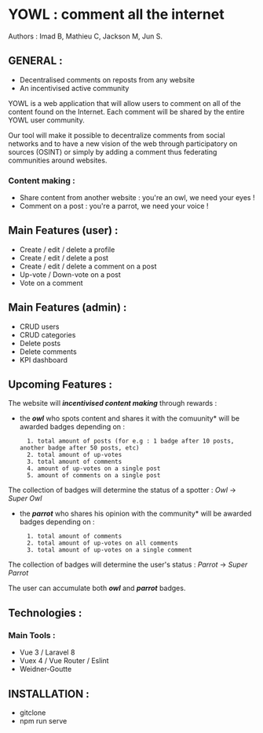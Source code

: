 # YOWL : comment all the internet

Authors : Imad B, Mathieu C, Jackson M, Jun S.

## GENERAL :

- Decentralised comments on reposts from any website
- An incentivised active community

YOWL is a web application that will allow users to comment on all of the content found on the Internet. Each comment will be shared by the entire YOWL user community.

Our tool will make it possible to decentralize comments from social networks and to have a new vision of the web through participatory on sources (OSINT) or simply by adding a comment thus federating communities around websites.

### Content making :

- Share content from another website : you're an owl, we need your eyes !
- Comment on a post : you're a parrot, we need your voice !

## Main Features (user) :

- Create / edit / delete a profile
- Create / edit / delete a post
- Create / edit / delete a comment on a post
- Up-vote / Down-vote on a post
- Vote on a comment

## Main Features (admin) :

- CRUD users
- CRUD categories
- Delete posts
- Delete comments
- KPI dashboard

## Upcoming Features :

The website will ***incentivised content making*** through rewards :

- the ***owl*** who spots content and shares it with the comuunity* will be awarded badges depending on :

        1. total amount of posts (for e.g : 1 badge after 10 posts, another badge after 50 posts, etc)
        2. total amount of up-votes
        3. total amount of comments
        4. amount of up-votes on a single post
        5. amount of comments on a single post

The collection of badges will determine the status of a spotter : *Owl* -> *Super Owl*

- the ***parrot*** who shares his opinion with the community* will be awarded badges depending on : 

        1. total amount of comments
        2. total amount of up-votes on all comments
        3. total amount of up-votes on a single comment

The collection of badges will determine the user's status : *Parrot* -> *Super Parrot*

The user can accumulate both ***owl*** and ***parrot*** badges.

## Technologies :

### Main Tools :

- Vue 3 / Laravel 8
- Vuex 4 / Vue Router / Eslint
- Weidner-Goutte

## INSTALLATION :

- gitclone
- npm run serve

